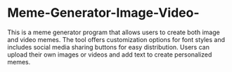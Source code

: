 # Meme-Generator-Image-Video-
This is a meme generator program that allows users to create both image and video memes. The tool offers customization options for font styles and includes social media sharing buttons for easy distribution. Users can upload their own images or videos and add text to create personalized memes.

